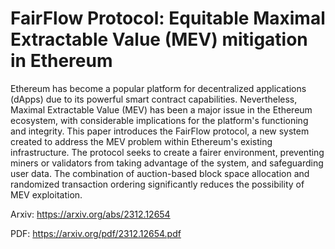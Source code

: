 # FairFlow Protocol: Equitable Maximal Extractable Value (MEV) mitigation in Ethereum

Ethereum has become a popular platform for decentralized applications (dApps) due to its powerful smart contract capabilities. Nevertheless, Maximal Extractable Value (MEV) has been a major issue in the Ethereum ecosystem, with considerable implications for the platform's functioning and integrity. This paper introduces the FairFlow protocol, a new system created to address the MEV problem within Ethereum's existing infrastructure. The protocol seeks to create a fairer environment, preventing miners or validators from taking advantage of the system, and safeguarding user data. The combination of auction-based block space allocation and randomized transaction ordering significantly reduces the possibility of MEV exploitation.

Arxiv: https://arxiv.org/abs/2312.12654

PDF: https://arxiv.org/pdf/2312.12654.pdf
